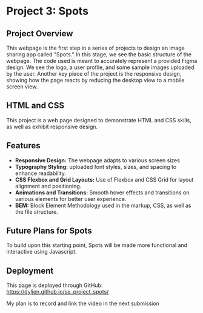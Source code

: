 # Project 3: Spots

## Project Overview

This webpage is the first step in a series of projects to design an image sharing app called "Spots." In this stage, we see the basic structure of the webpage. The code used is meant to accurately represent a provided Figma design. We see the logo, a user profile, and some sample images uploaded by the user. Another key piece of the project is the responsive design, showing how the page reacts by reducing the desktop view to a mobile screen view.

## HTML and CSS

This project is a web page designed to demonstrate HTML and CSS skills, as well as exhibit responsive design.

## Features

- **Responsive Design:** The webpage adapts to various screen sizes
- **Typography Styling:** uploaded font styles, sizes, and spacing to enhance readability.
- **CSS Flexbox and Grid Layouts:** Use of Flexbox and CSS Grid for layout alignment and positioning.
- **Animations and Transitions:** Smooth hover effects and transitions on various elements for better user experience.
- **BEM:** Block Element Methodology used in the markup, CSS, as well as the file structure.

## Future Plans for Spots

To build upon this starting point, Spots will be made more functional and interactive using Javascript.

## Deployment

This page is deployed through GitHub:
https://dyljen.github.io/se_project_spots/

My plan is to record and link the video in the next submission
